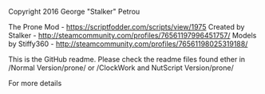 Copyright 2016 George "Stalker" Petrou

The Prone Mod - https://scriptfodder.com/scripts/view/1975
Created by Stalker - http://steamcommunity.com/profiles/76561197996451757/
Models by Stiffy360 - http://steamcommunity.com/profiles/76561198025319188/

This is the GitHub readme. Please check the readme files found ether in
/Normal Version/prone/
or
/ClockWork and NutScript Version/prone/

For more details